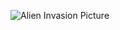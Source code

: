 ![Alien Invasion Picture](https://github.com/user-attachments/assets/55a5a0be-596e-4f6a-99f5-1c91a14cf41e)
